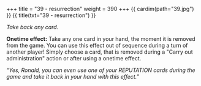 +++
title = "39 - resurrection"
weight = 390
+++
{{ cardim(path="39.jpg") }}
{{ title(txt="39 - resurrection") }}

*Take back any card.*

**Onetime effect:** Take any one card in your hand, the moment it is removed from the game. You can use this effect out of sequence during a turn of another player! Simply choose a card, that is removed during a "Carry out administration" action or after using a onetime effect.

*“Yes, Ronald, you can even use one of your REPUTATION cards during the game and take it back in your hand with this effect.”*
